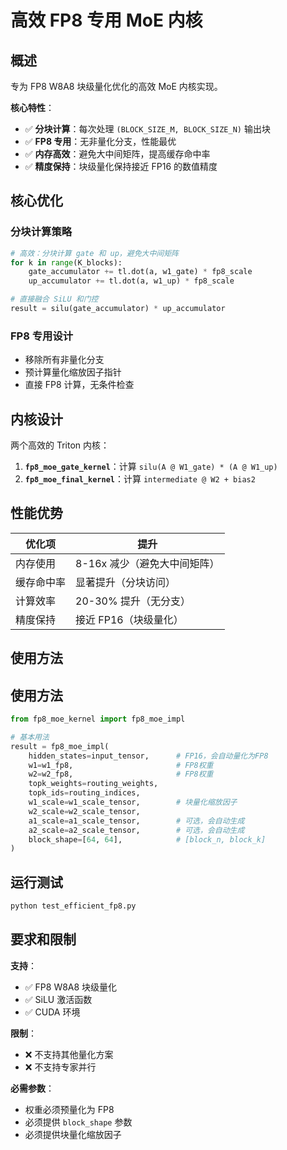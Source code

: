 # 高效 FP8 专用 MoE 内核

## 概述

专为 FP8 W8A8 块级量化优化的高效 MoE 内核实现。

**核心特性**：
- ✅ **分块计算**：每次处理 `(BLOCK_SIZE_M, BLOCK_SIZE_N)` 输出块
- ✅ **FP8 专用**：无非量化分支，性能最优
- ✅ **内存高效**：避免大中间矩阵，提高缓存命中率
- ✅ **精度保持**：块级量化保持接近 FP16 的数值精度

## 核心优化

### 分块计算策略
```python
# 高效：分块计算 gate 和 up，避免大中间矩阵
for k in range(K_blocks):
    gate_accumulator += tl.dot(a, w1_gate) * fp8_scale
    up_accumulator += tl.dot(a, w1_up) * fp8_scale

# 直接融合 SiLU 和门控
result = silu(gate_accumulator) * up_accumulator
```

### FP8 专用设计
- 移除所有非量化分支
- 预计算量化缩放因子指针
- 直接 FP8 计算，无条件检查

## 内核设计

两个高效的 Triton 内核：

1. **`fp8_moe_gate_kernel`**：计算 `silu(A @ W1_gate) * (A @ W1_up)`
2. **`fp8_moe_final_kernel`**：计算 `intermediate @ W2 + bias2`

## 性能优势

| 优化项 | 提升 |
|--------|------|
| 内存使用 | 8-16x 减少（避免大中间矩阵） |
| 缓存命中率 | 显著提升（分块访问） |
| 计算效率 | 20-30% 提升（无分支） |
| 精度保持 | 接近 FP16（块级量化） |

## 使用方法

## 使用方法

```python
from fp8_moe_kernel import fp8_moe_impl

# 基本用法
result = fp8_moe_impl(
    hidden_states=input_tensor,      # FP16，会自动量化为FP8
    w1=w1_fp8,                       # FP8权重
    w2=w2_fp8,                       # FP8权重
    topk_weights=routing_weights,
    topk_ids=routing_indices,
    w1_scale=w1_scale_tensor,        # 块量化缩放因子
    w2_scale=w2_scale_tensor,
    a1_scale=a1_scale_tensor,        # 可选，会自动生成
    a2_scale=a2_scale_tensor,        # 可选，会自动生成
    block_shape=[64, 64],            # [block_n, block_k]
)
```

## 运行测试

```bash
python test_efficient_fp8.py
```

## 要求和限制

**支持**：
- ✅ FP8 W8A8 块级量化
- ✅ SiLU 激活函数
- ✅ CUDA 环境

**限制**：
- ❌ 不支持其他量化方案
- ❌ 不支持专家并行

**必需参数**：
- 权重必须预量化为 FP8
- 必须提供 `block_shape` 参数
- 必须提供块量化缩放因子
